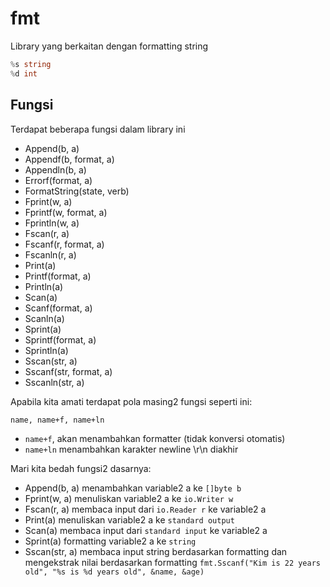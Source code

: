 # fmt

Library yang berkaitan dengan formatting string

```go
%s string
%d int
```

## Fungsi

Terdapat beberapa fungsi dalam library ini

- Append(b, a)
- Appendf(b, format, a)
- Appendln(b, a)
- Errorf(format, a)
- FormatString(state, verb)
- Fprint(w, a)
- Fprintf(w, format, a)
- Fprintln(w, a)
- Fscan(r, a)
- Fscanf(r, format, a)
- Fscanln(r, a)
- Print(a)
- Printf(format, a)
- Println(a)
- Scan(a)
- Scanf(format, a)
- Scanln(a)
- Sprint(a)
- Sprintf(format, a)
- Sprintln(a)
- Sscan(str, a)
- Sscanf(str, format, a)
- Sscanln(str, a)

Apabila kita amati terdapat pola masing2 fungsi seperti ini:

`name, name+f, name+ln`

- `name+f`, akan menambahkan formatter (tidak konversi otomatis)
- `name+ln` menambahkan karakter newline \r\n diakhir

Mari kita bedah fungsi2 dasarnya:

- Append(b, a) menambahkan variable2 a ke `[]byte b`
- Fprint(w, a) menuliskan variable2 a ke `io.Writer w`
- Fscan(r, a) membaca input dari `io.Reader r` ke variable2 a
- Print(a) menuliskan variable2 a ke `standard output`
- Scan(a) membaca input dari `standard input` ke variable2 a
- Sprint(a) formatting variable2 a ke `string`
- Sscan(str, a) membaca input string berdasarkan formatting dan mengekstrak nilai berdasarkan formatting
`fmt.Sscanf("Kim is 22 years old", "%s is %d years old", &name, &age)`
